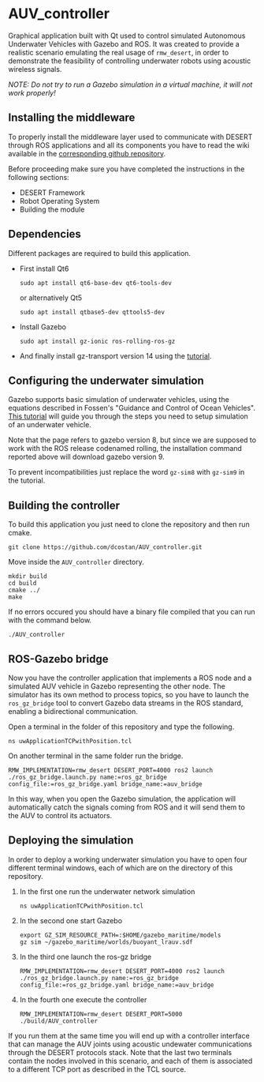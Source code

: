 # AUV_controller 

Graphical application built with Qt used to control simulated Autonomous Underwater Vehicles with Gazebo and ROS. It was created to provide a realistic scenario emulating the real usage of ```rmw_desert```, in order to demonstrate the feasibility of controlling underwater robots using acoustic wireless signals.

*NOTE: Do not try to run a Gazebo simulation in a virtual machine, it will not work properly!*


## Installing the middleware

To properly install the middleware layer used to communicate with DESERT through ROS applications and all its components you have to read the wiki available in the [corresponding github repository](https://github.com/signetlabdei/rmw_desert/wiki).

Before proceeding make sure you have completed the instructions in the following sections:
*  DESERT Framework
*  Robot Operating System
*  Building the module

## Dependencies

Different packages are required to build this application.

*  First install Qt6

   ```
   sudo apt install qt6-base-dev qt6-tools-dev
   ```
   or alternatively Qt5

   ```
   sudo apt install qtbase5-dev qttools5-dev
   ```
*  Install Gazebo

   ```
   sudo apt install gz-ionic ros-rolling-ros-gz 
   ```
*  And finally install gz-transport version 14 using the [tutorial](https://gazebosim.org/api/transport/14/installation.html).

## Configuring the underwater simulation

Gazebo supports basic simulation of underwater vehicles, using the equations described in Fossen's "Guidance and Control of Ocean Vehicles". [This tutorial](https://gazebosim.org/api/sim/9/underwater_vehicles.html) will guide you through the steps you need to setup simulation of an underwater vehicle.

Note that the page refers to gazebo version 8, but since we are supposed to work with the ROS release codenamed rolling, the installation command reported above will download gazebo version 9.

To prevent incompatibilities just replace the word ```gz-sim8``` with ```gz-sim9``` in the tutorial.

## Building the controller

To build this application you just need to clone the repository and then run cmake.

```
git clone https://github.com/dcostan/AUV_controller.git
```
Move inside the ```AUV_controller``` directory.

```
mkdir build
cd build
cmake ../
make
```   

If no errors occured you should have a binary file compiled that you can run with the command below.

```
./AUV_controller
```   

## ROS-Gazebo bridge

Now you have the controller application that implements a ROS node and a simulated AUV vehicle in Gazebo representing the other node. The simulator has its own method to process topics, so you have to launch the ```ros_gz_bridge``` tool to convert Gazebo data streams in the ROS standard, enabling a bidirectional communication.

Open a terminal in the folder of this repository and type the following.

```
ns uwApplicationTCPwithPosition.tcl
```

On another terminal in the same folder run the bridge.

```
RMW_IMPLEMENTATION=rmw_desert DESERT_PORT=4000 ros2 launch ./ros_gz_bridge.launch.py name:=ros_gz_bridge config_file:=ros_gz_bridge.yaml bridge_name:=auv_bridge
```

In this way, when you open the Gazebo simulation, the application will automatically catch the signals coming from ROS and it will send them to the AUV to control its actuators.

## Deploying the simulation

In order to deploy a working underwater simulation you have to open four different terminal windows, each of which are on the directory of this repository.

   1. In the first one run the underwater network simulation
      
      ```
      ns uwApplicationTCPwithPosition.tcl
      ```

   2. In the second one start Gazebo
      
      ```
      export GZ_SIM_RESOURCE_PATH=:$HOME/gazebo_maritime/models
      gz sim ~/gazebo_maritime/worlds/buoyant_lrauv.sdf
      ```

   2. In the third one launch the ros-gz bridge

      ```
      RMW_IMPLEMENTATION=rmw_desert DESERT_PORT=4000 ros2 launch ./ros_gz_bridge.launch.py name:=ros_gz_bridge config_file:=ros_gz_bridge.yaml bridge_name:=auv_bridge
      ```

   2. In the fourth one execute the controller

      ```
      RMW_IMPLEMENTATION=rmw_desert DESERT_PORT=5000 ./build/AUV_controller
      ```

If you run them at the same time you will end up with a controller interface that can manage the AUV joints using acoustic undewater communications through the DESERT protocols stack. Note that the last two terminals contain the nodes involved in this scenario, and each of them is associated to a different TCP port as described in the TCL source.

